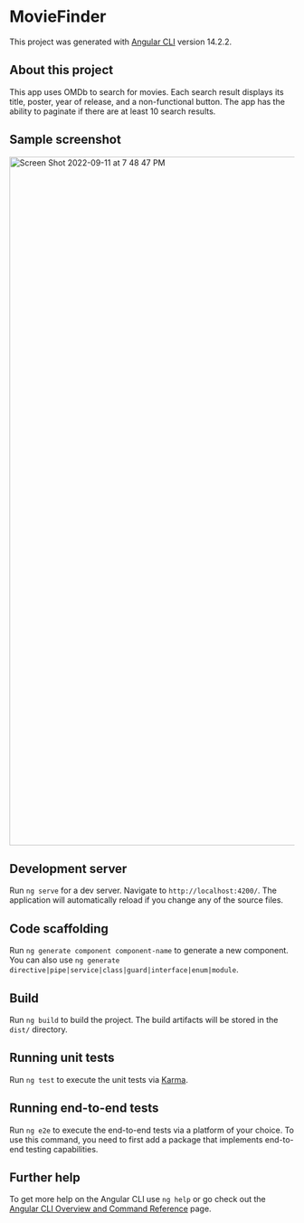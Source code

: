 # MovieFinder

This project was generated with [Angular CLI](https://github.com/angular/angular-cli) version 14.2.2.

## About this project

This app uses OMDb to search for movies. Each search result displays its title, poster, year of release, and a non-functional button. The app has the ability to paginate if there are at least 10 search results.

## Sample screenshot

<img width="1218" alt="Screen Shot 2022-09-11 at 7 48 47 PM" src="https://user-images.githubusercontent.com/43553331/189565875-a7a552c1-1b3f-4792-b170-573fb45c4636.png">

## Development server

Run `ng serve` for a dev server. Navigate to `http://localhost:4200/`. The application will automatically reload if you change any of the source files.

## Code scaffolding

Run `ng generate component component-name` to generate a new component. You can also use `ng generate directive|pipe|service|class|guard|interface|enum|module`.

## Build

Run `ng build` to build the project. The build artifacts will be stored in the `dist/` directory.

## Running unit tests

Run `ng test` to execute the unit tests via [Karma](https://karma-runner.github.io).

## Running end-to-end tests

Run `ng e2e` to execute the end-to-end tests via a platform of your choice. To use this command, you need to first add a package that implements end-to-end testing capabilities.

## Further help

To get more help on the Angular CLI use `ng help` or go check out the [Angular CLI Overview and Command Reference](https://angular.io/cli) page.
